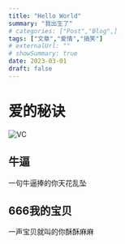 ```yaml
---
title: "Hello World"
summary: "我出生了"
# categories: ["Post","Blog",]
tags: ["文章","爱情","搞笑"]
# externalUrl: ""
# showSummary: true
date: 2023-03-01
draft: false
---
```


# 爱的秘诀
![VC](/img/author.jpg)
## 牛逼

一句牛逼捧的你天花乱坠

## 666我的宝贝

一声宝贝就叫的你酥酥麻麻


